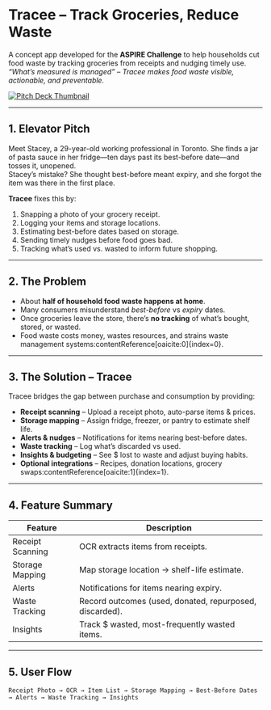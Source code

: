 # Tracee – Track Groceries, Reduce Waste

A concept app developed for the **ASPIRE Challenge** to help households cut food waste by tracking groceries from receipts and nudging timely use.  
*“What’s measured is managed” – Tracee makes food waste visible, actionable, and preventable.*

[![Pitch Deck Thumbnail](pitch/slide_1_title.png)]([https://drive.google.com/your-deck-link-here](https://github.com/jasminejoy01/tracee-food-waste-tracker/blob/main/pitch/Organic%20Waste%20Management.pdf))

---

## 1. Elevator Pitch
Meet Stacey, a 29-year-old working professional in Toronto. She finds a jar of pasta sauce in her fridge—ten days past its best-before date—and tosses it, unopened.  
Stacey’s mistake? She thought best-before meant expiry, and she forgot the item was there in the first place.

**Tracee** fixes this by:
1. Snapping a photo of your grocery receipt.
2. Logging your items and storage locations.
3. Estimating best-before dates based on storage.
4. Sending timely nudges before food goes bad.
5. Tracking what’s used vs. wasted to inform future shopping.

---

## 2. The Problem
- About **half of household food waste happens at home**.
- Many consumers misunderstand *best-before* vs *expiry* dates.
- Once groceries leave the store, there’s **no tracking** of what’s bought, stored, or wasted.
- Food waste costs money, wastes resources, and strains waste management systems:contentReference[oaicite:0]{index=0}.

---

## 3. The Solution – Tracee
Tracee bridges the gap between purchase and consumption by providing:
- **Receipt scanning** – Upload a receipt photo, auto-parse items & prices.
- **Storage mapping** – Assign fridge, freezer, or pantry to estimate shelf life.
- **Alerts & nudges** – Notifications for items nearing best-before dates.
- **Waste tracking** – Log what’s discarded vs used.
- **Insights & budgeting** – See $ lost to waste and adjust buying habits.
- **Optional integrations** – Recipes, donation locations, grocery swaps:contentReference[oaicite:1]{index=1}.

---

## 4. Feature Summary

| Feature         | Description |
|-----------------|-------------|
| Receipt Scanning | OCR extracts items from receipts. |
| Storage Mapping | Map storage location → shelf-life estimate. |
| Alerts          | Notifications for items nearing expiry. |
| Waste Tracking  | Record outcomes (used, donated, repurposed, discarded). |
| Insights        | Track $ wasted, most-frequently wasted items. |

---

## 5. User Flow

```plaintext
Receipt Photo → OCR → Item List → Storage Mapping → Best-Before Dates → Alerts → Waste Tracking → Insights
